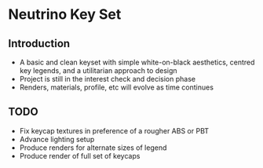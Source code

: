 # Neutrino Key Set
## Introduction
* A basic and clean keyset with simple white-on-black aesthetics, centred key legends, and a utilitarian approach to design 
* Project is still in the interest check and decision phase
* Renders, materials, profile, etc will evolve as time continues
## TODO
* Fix keycap textures in preference of a rougher ABS or PBT
* Advance lighting setup
* Produce renders for alternate sizes of legend
* Produce render of full set of keycaps
